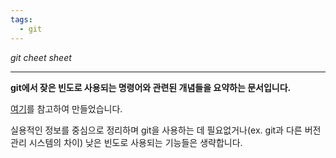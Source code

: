 ```yaml
---
tags:
  - git
---
```


_git cheet sheet_

---

**git에서 잦은 빈도로 사용되는 명령어와 관련된 개념들을 요약하는 문서입니다.**

[여기](https://git-scm.com/book/ko/v2)를 참고하여 만들었습니다.

실용적인 정보를 중심으로 정리하며 git을 사용하는 데 필요없거나(ex. git과 다른 버전 관리 시스템의 차이) 낮은 빈도로 사용되는 기능들은 생략합니다.

